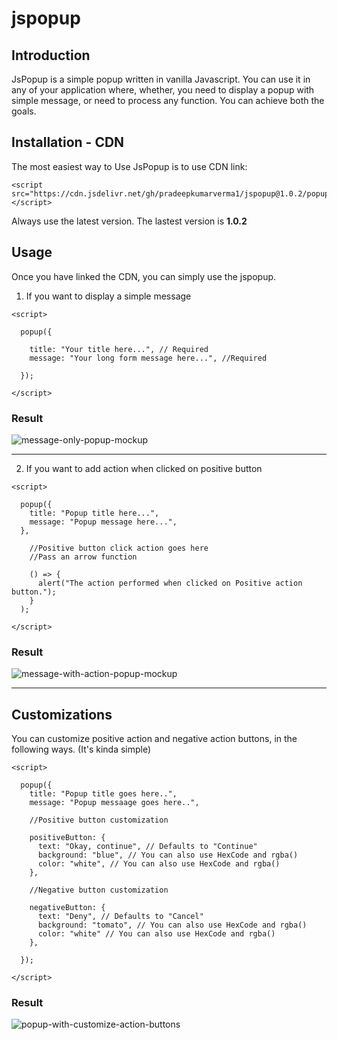 # jspopup
## Introduction
JsPopup is a simple popup written in vanilla Javascript. You can use it in any of your application where, whether, you need to display a popup with simple message, or need to process any function. You can achieve both the goals.

## Installation - CDN
The most easiest way to Use JsPopup is to use CDN link:

```
<script src="https://cdn.jsdelivr.net/gh/pradeepkumarverma1/jspopup@1.0.2/popup.min.js"></script>
```
Always use the latest version. The lastest version is **1.0.2**

## Usage
Once you have linked the CDN, you can simply use the jspopup.

1. If you want to display a simple message

```
<script>

  popup({

    title: "Your title here...", // Required
    message: "Your long form message here...", //Required

  });

</script>
```
### Result
![message-only-popup-mockup](https://github.com/pradeepkumarverma1/jspopup/assets/132253060/cf4665c7-c097-45f4-af06-9b28794d44c0)

________________________________________________________________

2. If you want to add action when clicked on positive button

```
<script>

  popup({
    title: "Popup title here...",
    message: "Popup message here...",
  },
  
    //Positive button click action goes here
    //Pass an arrow function 
    
    () => {
      alert("The action performed when clicked on Positive action button.");
    }
  );

</script>
```

### Result
![message-with-action-popup-mockup](https://github.com/pradeepkumarverma1/jspopup/assets/132253060/08ec3c7c-0b52-423f-aeeb-0cc1248fd9e9)

____________________________________________

## Customizations
You can customize positive action and negative action buttons, in the following ways. (It's kinda simple)

```
<script>

  popup({
    title: "Popup title goes here..",
    message: "Popup messaage goes here..",
    
    //Positive button customization
    
    positiveButton: {
      text: "Okay, continue", // Defaults to "Continue"
      background: "blue", // You can also use HexCode and rgba()
      color: "white", // You can also use HexCode and rgba()
    },
    
    //Negative button customization
    
    negativeButton: {
      text: "Deny", // Defaults to "Cancel"
      background: "tomato", // You can also use HexCode and rgba()
      color: "white" // You can also use HexCode and rgba()
    },
  
  });

</script>
```

### Result
![popup-with-customize-action-buttons](https://github.com/pradeepkumarverma1/jspopup/assets/132253060/45b07ca0-7eff-4a10-9a4f-b9fd3b17f001)


